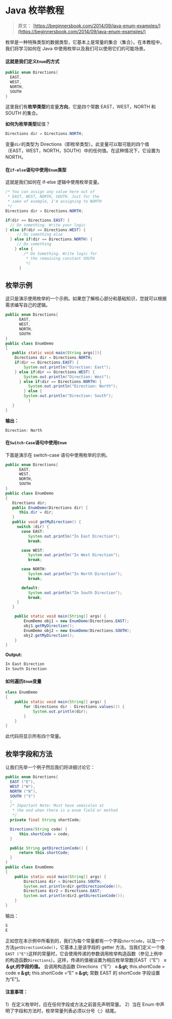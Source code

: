 # Java 枚举教程

> 原文： [https://beginnersbook.com/2014/09/java-enum-examples/](https://beginnersbook.com/2014/09/java-enum-examples/)

枚举是一种特殊类型的数据类型，它基本上是常量的集合（集合）。在本教程中，我们将学习如何在 Java 中使用枚举以及我们可以使用它们的可能场景。

#### 这就是我们定义`Enum`的方式

```java
public enum Directions{
  EAST, 
  WEST, 
  NORTH, 
  SOUTH
}
```

这里我们有**枚举类型**的变量**方向**，它是四个常数 EAST，WEST，NORTH 和 SOUTH 的集合。

**如何为枚举类型**赋值？

```java
Directions dir = Directions.NORTH;
```

变量`dir`的类型为 Directions（即枚举类型）。此变量可以取可能的四个值（EAST，WEST，NORTH，SOUTH）中的任何值。在这种情况下，它设置为 NORTH。

#### 在`if-else`语句中使用`Enum`类型

这就是我们如何在 if-else 逻辑中使用枚举变量。

```java
/* You can assign any value here out of
 * EAST, WEST, NORTH, SOUTH. Just for the
 * sake of example, I'm assigning to NORTH
 */
Directions dir = Directions.NORTH;  

if(dir == Directions.EAST) {
  // Do something. Write your logic
} else if(dir == Directions.WEST) {
     // Do something else
  } else if(dir == Directions.NORTH) {
     // Do something 
    } else {
        /* Do Something. Write logic for 
         * the remaining constant SOUTH
         */ 
      }
```

## 枚举示例

这只是演示使用枚举的一个示例。如果您了解核心部分和基础知识，您就可以根据需求编写自己的逻辑。

```java
public enum Directions{
	  EAST, 
	  WEST, 
	  NORTH, 
	  SOUTH
}
public class EnumDemo
{
   public static void main(String args[]){
	Directions dir = Directions.NORTH;  
	if(dir == Directions.EAST) {
	    System.out.println("Direction: East");
	} else if(dir == Directions.WEST) {
	    System.out.println("Direction: West");
	  } else if(dir == Directions.NORTH) {
	      System.out.println("Direction: North");
  	    } else {
		System.out.println("Direction: South");
	      }
   }
}

```

**输出：**

```java
Direction: North
```

#### 在`Switch-Case`语句中使用`Enum`

下面是演示在 switch-case 语句中使用枚举的示例。

```java
public enum Directions{
	  EAST, 
	  WEST, 
	  NORTH, 
	  SOUTH
}
public class EnumDemo
{
   Directions dir;
   public EnumDemo(Directions dir) {
      this.dir = dir;
   }
   public void getMyDirection() {
     switch (dir) {
       case EAST:
          System.out.println("In East Direction");
          break;

       case WEST:
          System.out.println("In West Direction");
          break;

       case NORTH: 
          System.out.println("In North Direction");
          break;

       default:
          System.out.println("In South Direction");
          break;
     }
   }

    public static void main(String[] args) {
        EnumDemo obj1 = new EnumDemo(Directions.EAST);
        obj1.getMyDirection();
        EnumDemo obj2 = new EnumDemo(Directions.SOUTH);
        obj2.getMyDirection();
    }
}
```

**Output:**

```java
In East Direction
In South Direction
```

#### 如何遍历`Enum`变量

```java
class EnumDemo
{
    public static void main(String[] args) {
    	for (Directions dir : Directions.values()) {
    	    System.out.println(dir);
    	}
    }
}
```

此代码将显示所有四个常量。

## 枚举字段和方法

让我们先举一个例子然后我们将详细讨论它：

```java
public enum Directions{
  EAST ("E"), 
  WEST ("W"), 
  NORTH ("N"), 
  SOUTH ("S")
  ; 
  /* Important Note: Must have semicolon at
   * the end when there is a enum field or method
   */
  private final String shortCode;

  Directions(String code) {
      this.shortCode = code;
  }

  public String getDirectionCode() {
      return this.shortCode;
  }
}
public class EnumDemo
{
    public static void main(String[] args) {
    	Directions dir = Directions.SOUTH;
    	System.out.println(dir.getDirectionCode());
    	Directions dir2 = Directions.EAST;
    	System.out.println(dir2.getDirectionCode());
    }
}
```

输出：

```java
S
E
```

正如您在本示例中所看到的，我们为每个常量都有一个字段`shortCode`，以及一个方法`getDirectionCode()`，它基本上是该字段的 getter 方法。当我们定义一个像`EAST ("E")`这样的常量时，它会使用传递的参数调用枚举构造函数（参见上例中的构造函数`Directions`）。这样，传递的值被设置为相应枚举常数[EAST（“E”） **=＆gt;的字段的值。** 会调用构造函数 Directions（“E”） **=＆gt;** this.shortCode = code **=＆gt;** this.shortCode =“E” **=＆gt;** 常数 EAST 的 shortCode 字段设置为“E”]。

#### 注意事项：

1）在定义枚举时，应在任何字段或方法之前首先声明常量。
2）当在 Enum 中声明了字段和方法时，枚举常量列表必须以分号（;）结尾。